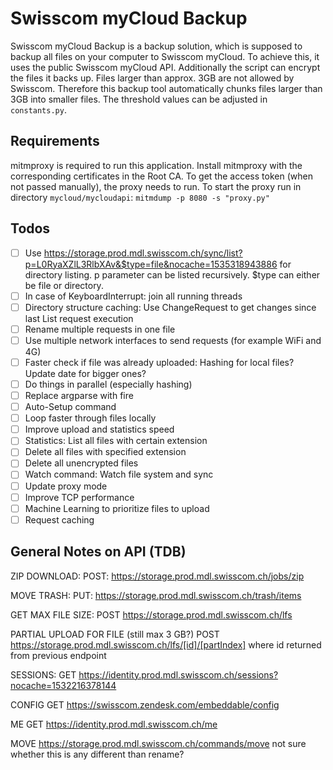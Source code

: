 # Swisscom myCloud Backup

Swisscom myCloud Backup is a backup solution, which is supposed to backup all files on your computer to Swisscom myCloud. To achieve this, it uses the public Swisscom myCloud API. Additionally the script can encrypt the files it backs up. 
Files larger than approx. 3GB are not allowed by Swisscom. Therefore this backup tool automatically chunks files larger than 3GB into smaller files. The threshold values can be adjusted in `constants.py`.

## Requirements
mitmproxy is required to run this application. Install mitmproxy with the corresponding certificates in the Root CA. 
To get the access token (when not passed manually), the proxy needs to run. To start the proxy run in directory `mycloud/mycloudapi`:
`mitmdump -p 8080 -s "proxy.py"`

## Todos
- [ ] Use https://storage.prod.mdl.swisscom.ch/sync/list?p=L0RyaXZlL3RlbXAv&$type=file&nocache=1535318943886 for
      directory listing. p parameter can be listed recursively. $type can either be file or directory.
- [ ] In case of KeyboardInterrupt: join all running threads
- [ ] Directory structure caching: Use ChangeRequest to get changes since last List request execution
- [ ] Rename multiple requests in one file
- [ ] Use multiple network interfaces to send requests (for example WiFi and 4G)
- [ ] Faster check if file was already uploaded: Hashing for local files? Update date for bigger ones?
- [ ] Do things in parallel (especially hashing)
- [ ] Replace argparse with fire
- [ ] Auto-Setup command
- [ ] Loop faster through files locally
- [ ] Improve upload and statistics speed
- [ ] Statistics: List all files with certain extension
- [ ] Delete all files with specified extension
- [ ] Delete all unencrypted files
- [ ] Watch command: Watch file system and sync
- [ ] Update proxy mode
- [ ] Improve TCP performance
- [ ] Machine Learning to prioritize files to upload
- [ ] Request caching

## General Notes on API (TDB)

ZIP DOWNLOAD:
POST: https://storage.prod.mdl.swisscom.ch/jobs/zip

MOVE TRASH:
PUT: https://storage.prod.mdl.swisscom.ch/trash/items

GET MAX FILE SIZE:
POST https://storage.prod.mdl.swisscom.ch/lfs

PARTIAL UPLOAD FOR FILE (still max 3 GB?)
POST https://storage.prod.mdl.swisscom.ch/lfs/[id]/[partIndex]
where id returned from previous endpoint

SESSIONS:
GET https://identity.prod.mdl.swisscom.ch/sessions?nocache=1532216378144

CONFIG
GET https://swisscom.zendesk.com/embeddable/config

ME
GET https://identity.prod.mdl.swisscom.ch/me

MOVE
https://storage.prod.mdl.swisscom.ch/commands/move
not sure whether this is any different than rename?
